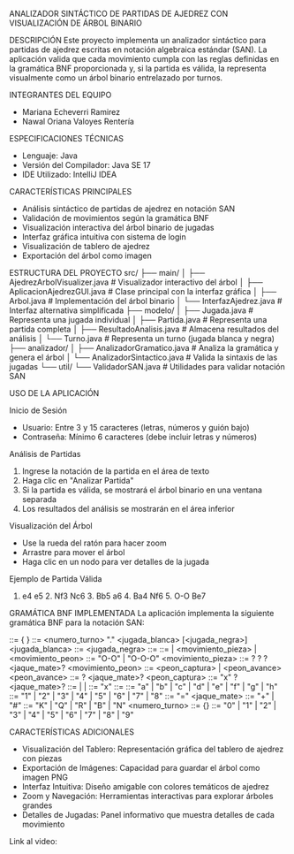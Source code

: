 ANALIZADOR SINTÁCTICO DE PARTIDAS DE AJEDREZ CON VISUALIZACIÓN DE ÁRBOL BINARIO

DESCRIPCIÓN
Este proyecto implementa un analizador sintáctico para partidas de ajedrez escritas en notación algebraica estándar (SAN). La aplicación valida que cada movimiento cumpla con las reglas definidas en la gramática BNF proporcionada y, si la partida es válida, la representa visualmente como un árbol binario entrelazado por turnos.

INTEGRANTES DEL EQUIPO
- Mariana Echeverri Ramirez
- Nawal Oriana Valoyes Rentería

ESPECIFICACIONES TÉCNICAS
- Lenguaje: Java
- Versión del Compilador: Java SE 17
- IDE Utilizado: IntelliJ IDEA

CARACTERÍSTICAS PRINCIPALES
- Análisis sintáctico de partidas de ajedrez en notación SAN
- Validación de movimientos según la gramática BNF
- Visualización interactiva del árbol binario de jugadas
- Interfaz gráfica intuitiva con sistema de login
- Visualización de tablero de ajedrez
- Exportación del árbol como imagen

ESTRUCTURA DEL PROYECTO
src/
├── main/
│   ├── AjedrezArbolVisualizer.java  # Visualizador interactivo del árbol
│   ├── AplicacionAjedrezGUI.java    # Clase principal con la interfaz gráfica
│   ├── Arbol.java                   # Implementación del árbol binario
│   └── InterfazAjedrez.java         # Interfaz alternativa simplificada
├── modelo/
│   ├── Jugada.java                  # Representa una jugada individual
│   ├── Partida.java                 # Representa una partida completa
│   ├── ResultadoAnalisis.java       # Almacena resultados del análisis
│   └── Turno.java                   # Representa un turno (jugada blanca y negra)
├── analizador/
│   ├── AnalizadorGramatico.java     # Analiza la gramática y genera el árbol
│   └── AnalizadorSintactico.java    # Valida la sintaxis de las jugadas
└── util/
    └── ValidadorSAN.java            # Utilidades para validar notación SAN

USO DE LA APLICACIÓN

Inicio de Sesión
- Usuario: Entre 3 y 15 caracteres (letras, números y guión bajo)
- Contraseña: Mínimo 6 caracteres (debe incluir letras y números)

Análisis de Partidas
1. Ingrese la notación de la partida en el área de texto
2. Haga clic en "Analizar Partida"
3. Si la partida es válida, se mostrará el árbol binario en una ventana separada
4. Los resultados del análisis se mostrarán en el área inferior

Visualización del Árbol
- Use la rueda del ratón para hacer zoom
- Arrastre para mover el árbol
- Haga clic en un nodo para ver detalles de la jugada

Ejemplo de Partida Válida
1. e4 e5 2. Nf3 Nc6 3. Bb5 a6 4. Ba4 Nf6 5. O-O Be7

GRAMÁTICA BNF IMPLEMENTADA
La aplicación implementa la siguiente gramática BNF para la notación SAN:

<partida> ::= { <turno> }
<turno> ::= <numero_turno> "." <jugada_blanca> [<jugada_negra>]
<jugada_blanca> ::= <jugada>
<jugada_negra> ::= <jugada>
<jugada> ::= <enroque> | <movimiento_pieza> | <movimiento_peon>
<enroque> ::= "O-O" | "O-O-O"
<movimiento_pieza> ::= <pieza> <desambiguacion>? <captura>? <casilla> <promocion>? <jaque_mate>?
<movimiento_peon> ::= <peon_captura> | <peon_avance>
<peon_avance> ::= <casilla> <promocion>? <jaque_mate>?
<peon_captura> ::= <letra> "x" <casilla> <promocion>? <jaque_mate>?
<desambiguacion> ::= <letra> | <numero> | <letra><numero>
<captura> ::= "x"
<casilla> ::= <letra><numero>
<letra> ::= "a" | "b" | "c" | "d" | "e" | "f" | "g" | "h"
<numero> ::= "1" | "2" | "3" | "4" | "5" | "6" | "7" | "8"
<promocion> ::= "=" <pieza>
<jaque_mate> ::= "+" | "#"
<pieza> ::= "K" | "Q" | "R" | "B" | "N"
<numero_turno> ::= <digito> {<digito>}
<digito> ::= "0" | "1" | "2" | "3" | "4" | "5" | "6" | "7" | "8" | "9"

CARACTERÍSTICAS ADICIONALES
- Visualización del Tablero: Representación gráfica del tablero de ajedrez con piezas
- Exportación de Imágenes: Capacidad para guardar el árbol como imagen PNG
- Interfaz Intuitiva: Diseño amigable con colores temáticos de ajedrez
- Zoom y Navegación: Herramientas interactivas para explorar árboles grandes
- Detalles de Jugadas: Panel informativo que muestra detalles de cada movimiento

Link al video:


